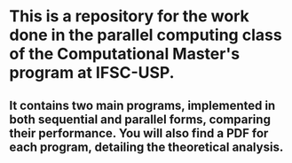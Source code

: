 # This is a repository for the work done in the parallel computing class of the Computational Master's program at IFSC-USP.

## It contains two main programs, implemented in both sequential and parallel forms, comparing their performance. You will also find a PDF for each program, detailing the theoretical analysis.
